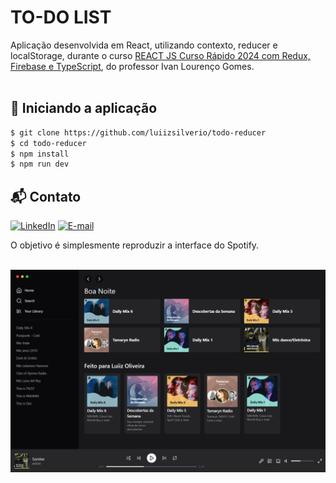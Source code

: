 # TO-DO LIST

Aplicação desenvolvida em React, utilizando contexto, reducer e localStorage, durante o curso [REACT JS Curso Rápido 2024 com Redux, Firebase e TypeScript](https://www.udemy.com/course/react-js-completo-com-redux-toolkit-firebase-git-e-typescript/), do professor Ivan Lourenço Gomes. <br />
<br/>

## 🚗 Iniciando a aplicação
```bash
$ git clone https://github.com/luiizsilverio/todo-reducer
$ cd todo-reducer
$ npm install
$ npm run dev
```

## 📬 Contato

[![LinkedIn](https://img.shields.io/badge/LinkedIn-0077B5?style=for-the-badge&logo=linkedin&logoColor=white)](https://www.linkedin.com/in/luiz-s-de-oliveira-6b6067210)
[![E-mail](https://img.shields.io/badge/Gmail-D14836?style=for-the-badge&logo=gmail&logoColor=white)](mailto:luiiz.silverio@gmail.com)


O objetivo é simplesmente reproduzir a interface do Spotify.<br/>
<br/>

![](https://github.com/luiizsilverio/spotify-clone/blob/master/src/assets/screenshot.png)
